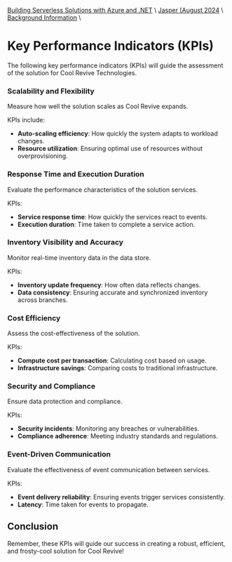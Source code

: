 [Building Serverless Solutions with Azure and .NET](https://github.com/TaleLearnCode/BuildingServerlessSolutions) \ [Jasper (August 2024](..\README.md) \ [Background Information](README.md) \

# Key Performance Indicators (KPIs)

The following key performance indicators (KPIs) will guide the assessment of the solution for Cool Revive Technologies.

### Scalability and Flexibility

Measure how well the solution scales as Cool Revive expands.

KPIs include:

- **Auto-scaling efficiency**: How quickly the system adapts to workload changes.
- **Resource utilization**: Ensuring optimal use of resources without overprovisioning.

### Response Time and Execution Duration

Evaluate the performance characteristics of the solution services.

KPIs:

- **Service response time**: How quickly the services react to events.
- **Execution duration**: Time taken to complete a service action.

### Inventory Visibility and Accuracy

Monitor real-time inventory data in the data store.

KPIs:

- **Inventory update frequency**: How often data reflects changes.
- **Data consistency**: Ensuring accurate and synchronized inventory across branches.

### Cost Efficiency

Assess the cost-effectiveness of the solution.

KPIs:

- **Compute cost per transaction**: Calculating cost based on usage.
- **Infrastructure savings**: Comparing costs to traditional infrastructure.

### Security and Compliance

Ensure data protection and compliance.

KPIs:

- **Security incidents**: Monitoring any breaches or vulnerabilities.
- **Compliance adherence**: Meeting industry standards and regulations.

### Event-Driven Communication

Evaluate the effectiveness of event communication between services.

KPIs:

- **Event delivery reliability**: Ensuring events trigger services consistently.
- **Latency**: Time taken for events to propagate.



## Conclusion

Remember, these KPIs will guide our success in creating a robust, efficient, and frosty-cool solution for Cool Revive!